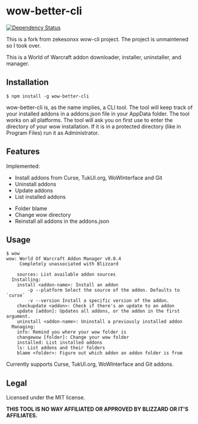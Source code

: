 # wow-better-cli

[![Dependency Status](https://david-dm.org/daybr3ak/wow-better-cli.svg)](https://david-dm.org/daybr3ak/wow-better-cli)

This is a fork from zekesonxx wow-cli project. The project is unmaintened so I took over.

This is a World of Warcraft addon downloader, installer, uninstaller, and manager.

## Installation
```text
$ npm install -g wow-better-cli
```
wow-better-cli is, as the name implies, a CLI tool. The tool will keep track of your installed addons in a addons.json file in your AppData folder. The tool works on all platforms. The tool will ask you on first use to enter the directory of your wow installation. If it is in a protected directory (like in Program Files) run it as Administrator.

## Features
Implemented:
* Install addons from Curse, TukUI.org, WoWInterface and Git
* Uninstall addons
* Update addons
* List installed addons
<!-- * Cache of addon zip files for reinstalling and the like -->
* Folder blame
* Change wow directory
* Reinstall all addons in the addons.json

<!-- Planned (in no particular order): -->
<!-- * Install addons from git/svn/hg repos -->
<!-- * Better user interface -->
<!-- * .addons.json backups -->
<!-- * Metadata display -->
<!-- * (far future) GUI -->
<!-- * logcat -->
<!-- * Saved variable messing with -->


## Usage
```text
$ wow
wow: World Of Warcraft Addon Manager v0.0.4
     Completely unassociated with Blizzard

    sources: List available addon sources
  Installing:
    install <addon-name>: Install an addon
        -p --platform Select the source of the addon. Defaults to `curse`
        -v --version Install a specific version of the addon.
    checkupdate <addon>: Check if there's an update to an addon
    update [addon]: Updates all addons, or the addon in the first argument.
    uninstall <addon-name>: Uninstall a previously installed addon
  Managing:
    info: Remind you where your wow folder is
    changewow [folder]: Change your wow folder
    installed: List installed addons
    ls: List addons and their folders
    blame <folder>: Figure out which addon an addon folder is from
```
Currently supports Curse, TukUI.org, WoWInterface and Git addons.

## Legal
Licensed under the MIT license.

**THIS TOOL IS NO WAY AFFILIATED OR APPROVED BY BLIZZARD OR IT'S AFFILIATES.**
